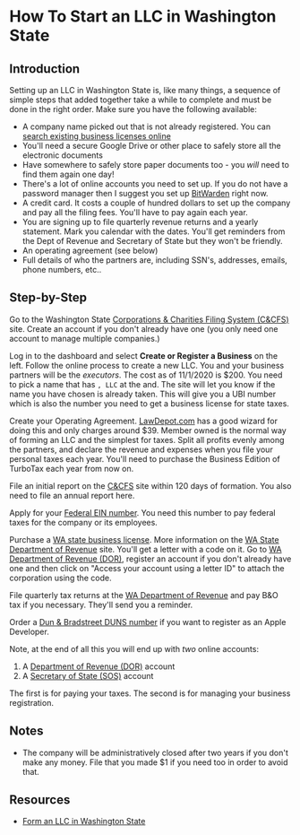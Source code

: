 # How To Start an LLC in Washington State

## Introduction

Setting up an LLC in Washington State is, like many things, a sequence of simple steps that added together take a while to complete and must be done in the right order.  Make sure you have the following available:

- A company name picked out that is not already registered. You can [search existing business licenses online](https://secure.dor.wa.gov/gteunauth/_/#1)
- You'll need a secure Google Drive or other place to safely store all the electronic documents
- Have somewhere to safely store paper documents too - you _will_ need to find them again one day!
- There's a lot of online accounts you need to set up.  If you do not have a password manager then I suggest you set up [BitWarden](https://go.bitwarden.com) right now.
- A credit card.  It costs a couple of hundred dollars to set up the company and pay all the filing fees.  You'll have to pay again each year.
- You are signing up to file quarterly revenue returns and a yearly statement.  Mark you calendar with the dates. You'll get reminders from the Dept of Revenue and Secretary of State but they won't be friendly.
- An operating agreement (see below)
- Full details of who the partners are, including SSN's, addresses, emails, phone numbers, etc..

## Step-by-Step

Go to the Washington State [Corporations & Charities Filing System (C&CFS)](https://ccfs.sos.wa.gov/#/) site.  Create an account if you don't already have one (you only need one account to manage multiple companies.)

Log in to the dashboard and select **Create or Register a Business** on the left.  Follow the online process to create a new LLC. You and your business partners will be the _executors_.  The cost as of 11/1/2020 is $200.  You need to pick a name that has `, LLC` at the and.  The site will let you know if the name you have chosen is already taken.  This will give you a UBI number which is also the number you need to get a business license for state taxes.

Create your Operating Agreement. [LawDepot.com](https://www.lawdepot.com) has a good wizard for doing this and only charges around $39.  Member owned is the normal way of forming an LLC and the simplest for taxes.  Split all profits evenly among the partners, and declare the revenue and expenses when you file your personal taxes each year.  You'll need to purchase the Business Edition of TurboTax each year from now on.

File an initial report on the [C&CFS](https://ccfs.sos.wa.gov/#/) site within 120 days of formation.  You also need to file an annual report here.

Apply for your [Federal EIN number](https://www.irs.gov/businesses/small-businesses-self-employed/apply-for-an-employer-identification-number-ein-online).  You need this number to pay federal taxes for the company or its employees.

Purchase a [WA state business license](https://secure.dor.wa.gov/atlaseservices/wtp/_/#11).  More information on the [WA State Department of Revenue](https://dor.wa.gov/open-business/apply-business-license) site.  You'll get a letter with a code on it.  Go to [WA Department of Revenue (DOR)](https://dor.wa.gov/), register an account if you don't already have one and then click on "Access your account using a letter ID" to attach the corporation using the code.

File quarterly tax returns at the [WA Department of Revenue](https://dor.wa.gov/taxes-rates/business-occupation-tax) and pay B&O tax if you necessary.  They'll send you a reminder.

Order a [Dun & Bradstreet DUNS number](https://www.dnb.com/duns-number/get-a-duns.html) if you want to register as an Apple Developer.

Note, at the end of all this you will end up with *two* online accounts:

1. A [Department of Revenue (DOR)](https://secure.dor.wa.gov) account
2. A [Secretary of State (SOS)](https://ccfs.sos.wa.gov/#/) account

The first is for paying your taxes. The second is for managing your business registration.

## Notes

- The company will be administratively closed after two years if you don't make any money.  File that you made $1 if you need too in order to avoid that.

## Resources

- [Form an LLC in Washington State](https://www.wikihow.com/Form-an-LLC-in-Washington-State)
